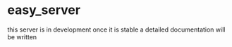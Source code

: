 # easy_server

this server is in development
once it is stable a detailed documentation will be written
